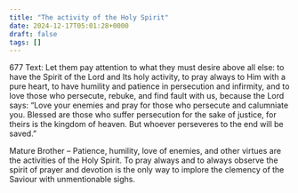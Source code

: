```yaml
---
title: "The activity of the Holy Spirit"
date: 2024-12-17T05:01:28+0000
draft: false
tags: []
---
```


677 Text: Let them pay attention to what they must desire above all else: to have the Spirit of the Lord and Its holy activity, to pray always to Him with a pure heart, to have humility and patience in persecution and infirmity, and to love those who persecute, rebuke, and find fault with us, because the Lord says: “Love your enemies and pray for those who persecute and calumniate you. Blessed are those who suffer persecution for the sake of justice, for theirs is the kingdom of heaven. But whoever perseveres to the end will be saved.”

Mature Brother – Patience, humility, love of enemies, and other virtues are the activities of the Holy Spirit. To pray always and to always observe the spirit of prayer and devotion is the only way to implore the clemency of the Saviour with unmentionable sighs.
